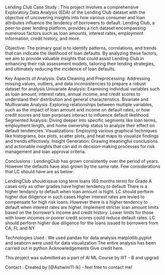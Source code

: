 Lending Club Case Study :
This project involves a comprehensive Exploratory Data Analysis (EDA) of the Lending Club dataset with the objective of uncovering insights into how various consumer and loan attributes influence the tendency of borrowers to default. Lending Club, a peer-to-peer lending platform, provides a rich dataset encompassing numerous factors such as loan amounts, interest rates, employment information, credit history, and more.

Objective:
The primary goal is to identify patterns, correlations, and trends that can indicate the likelihood of loan defaults. By analyzing these factors, we aim to provide valuable insights that could assist Lending Club in enhancing their risk assessment models, tailoring their lending strategies, and ultimately reducing the incidence of loan defaults.

Key Aspects of Analysis:
Data Cleaning and Preprocessing: Addressing missing values, outliers, and data inconsistencies to prepare a robust dataset for analysis
Univariate Analysis: Examining individual variables such as loan amount, interest rates, annual income, and credit scores to understand their distribution and general characteristics.
Bivariate and Multivariate Analysis: Exploring relationships between multiple variables, such as the impact of loan amount and income on default rates, or how credit scores and loan purposes interact to influence default likelihood.
Segmented Analysis: Diving deeper into specific segments like loan terms, employment length, and home ownership status to analyze their effect on default tendencies.
Visualizations: Employing various graphical techniques like histograms, box plots, scatter plots, and heat maps to visualize findings and trends effectively.
Insight Generation: Drawing meaningful conclusions and actionable insights that can aid in decision-making processes for risk management and loan approval criteria.


Conclusions :
LendingClub has grown consistently over the period of years. However the defaults have also grown by the same rate. Few considerations that LC should have are as below:

LendingClub should issue long term loans (60 months term) for Grade A cases only as other grades have higher tendency to default
There is a higher tendancy to default when loan amount is hight. LC should perform higher due diligence in such cases
Higher interest rates are levied to compensate for high risk loans. However there is a higher tendency to default when interest rates are higher. Implement stricter loan amount limits based on the borrower’s income and credit history. Lower limits for those with lower incomes or poorer credit scores could reduce default rates.
LC should perform higher due diligence for the loans issued to borrowers from CA, FL and NY


Technologies Used :
We used pandas for data analysis
matplotlib.pyplot and seaborn were used for data visualization
The entire analysis has been carried out in python
Acknowledgements
Give credit here.

This project was submitted as a part of AI ML Course by IIIT - B and upgrad

Contact :
Created by [@Ashwini11-lk] - feel free to contact me!